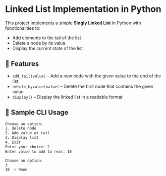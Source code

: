 # Linked List Implementation in Python

This project implements a simple **Singly Linked List** in Python with functionalities to:

- Add elements to the tail of the list
- Delete a node by its value
- Display the current state of the list

## 🚀 Features

- `add_tail(value)` – Add a new node with the given value to the end of the list
- `delete_byvalue(value)` – Delete the first node that contains the given value
- `display()` – Display the linked list in a readable format

## 🧪 Sample CLI Usage

```bash
Choose an option:
1. Delete node
2. Add value at tail
3. Display list
4. Exit
Enter your choice: 2
Enter value to add to rear: 10

Choose an option:
3
10 -> None
